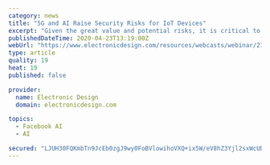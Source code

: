 ```yaml
---
category: news
title: "5G and AI Raise Security Risks for IoT Devices"
excerpt: "Given the great value and potential risks, it is critical to protect the data, devices and infrastructure resulting from the confluence of 5G and AI. IoT manufacturers must implement enhanced security measures on edge and IoT devices designed for the increased performance in speed, latency, and connection density. Robyn Westervelt, Research ..."
publishedDateTime: 2020-04-23T13:19:00Z
webUrl: "https://www.electronicdesign.com/resources/webcasts/webinar/21129532/5g-and-ai-raise-security-risks-for-iot-devices"
type: article
quality: 19
heat: 19
published: false

provider:
  name: Electronic Design
  domain: electronicdesign.com

topics:
  - Facebook AI
  - AI

secured: "LJUH30FQKmbTn9JcEb0zgJ9wy0FoBVlowihoVXQ+ix5W/eV8hZ3Yjl2sxWcUDem8OncB8/ByUwOy1uTt622cMZ/WmdjPGXjb7VXzwdEw1Fmwh+HgyKPoNsUc7TFKDW1GoniN0lV98XX3J/fyGDC05zYZ6FDQjCM/eQSVLZjbaiodab9r2mRzRmZTS6XsynxUUujppdaY5NgadFDX4/M9ncPkr6xs542g/TO92qlMR7JnRtLIbsICHNDgGROi2GQIcZhjy4kB6qIaeK36kf2sXkAh+8HN9kA4wCsdqHv9KyN2+ChJiWmz5C4v13MiZ2+6gD78TjDC2Rx7+iIoXspHs6G1y1vyIBq3VghlZrMIkPUPIr87ySwtcTi7Ikzr/oXMwqS+PwYTVqUqkBt5zTGsPDl4Ka4i/vdiE420Q2eDN8a3eQgli3rLyUgtxe5Cu+g5CZvFxruw1gZuZpA8a2met9OginTWxqdcspS8zfgDtlA=;mLqADF8XIwjeLsgBFn+Icw=="
---
```



